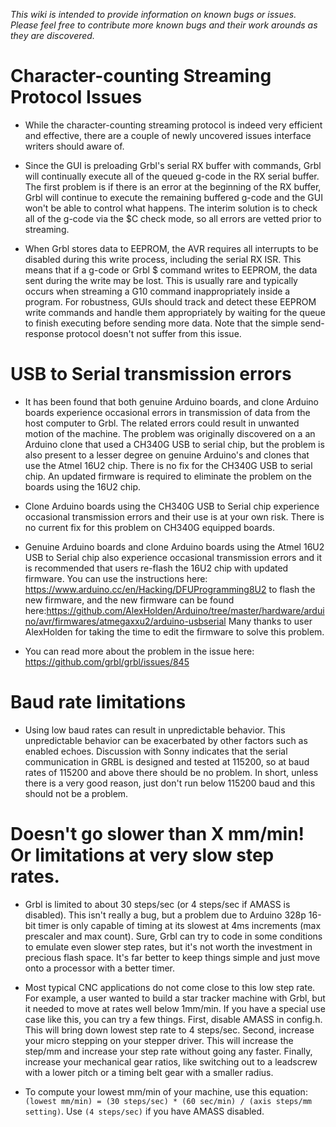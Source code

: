 _This wiki is intended to provide information on known bugs or issues. Please feel free to contribute more known bugs and their work arounds as they are discovered._

# Character-counting Streaming Protocol Issues
 
* While the character-counting streaming protocol is indeed very efficient and effective, there are a couple of newly uncovered issues interface writers should aware of.

 * Since the GUI is preloading Grbl's serial RX buffer with commands, Grbl will continually execute all of the queued g-code in the RX serial buffer. The first problem is if there is an error at the beginning of the RX buffer, Grbl will continue to execute the remaining buffered g-code and the GUI won't be able to control what happens. The interim solution is to check all of the g-code via the $C check mode, so all errors are vetted prior to streaming.

 * When Grbl stores data to EEPROM, the AVR requires all interrupts to be disabled during this write process, including the serial RX ISR. This means that if a g-code or Grbl $ command writes to EEPROM, the data sent during the write may be lost. This is usually rare and typically occurs when streaming a G10 command inappropriately inside a program. For robustness, GUIs should track and detect these EEPROM write commands and handle them appropriately by waiting for the queue to finish executing before sending more data. Note that the simple send-response protocol doesn't not suffer from this issue.

# USB to Serial transmission errors

* It has been found that both genuine Arduino boards, and clone Arduino boards experience occasional errors in transmission of data from the host computer to Grbl. The related errors could result in unwanted motion of the machine. The problem was originally discovered on a an Arduino clone that used a CH340G USB to serial chip, but the problem is also present to a lesser degree on genuine Arduino's and clones that use the Atmel 16U2 chip.  There is no fix for the CH340G USB to serial chip. An updated firmware is required to eliminate the problem on the boards using the 16U2 chip. 

* Clone Arduino boards using the CH340G USB to Serial chip experience occasional transmission errors and their use is at your own risk. There is no current fix for this problem on CH340G equipped boards.

* Genuine Arduino boards and clone Arduino boards using the Atmel 16U2 USB to Serial chip also experience occasional transmission errors and it is recommended that users re-flash the 16U2 chip with updated firmware. You can use the instructions here: https://www.arduino.cc/en/Hacking/DFUProgramming8U2 to flash the new firmware, and the new firmware can be found here:https://github.com/AlexHolden/Arduino/tree/master/hardware/arduino/avr/firmwares/atmegaxxu2/arduino-usbserial  Many thanks to user AlexHolden for taking the time to edit the firmware to solve this problem.

* You can read more about the problem in the issue here: https://github.com/grbl/grbl/issues/845

# Baud rate limitations

* Using low baud rates can result in unpredictable behavior. This unpredictable behavior can be exacerbated by other factors such as enabled echoes. Discussion with Sonny indicates that the serial communication in GRBL is designed and tested at 115200, so at baud rates of 115200 and above there should be no problem. In short, unless there is a very good reason, just don't run below 115200 baud and this should not be a problem. 

# Doesn't go slower than X mm/min! Or limitations at very slow step rates.

* Grbl is limited to about 30 steps/sec (or 4 steps/sec if AMASS is disabled). This isn't really a bug, but a problem due to Arduino 328p 16-bit timer is only capable of timing at its slowest at 4ms increments (max prescaler and max count). Sure, Grbl can try to code in some conditions to emulate even slower step rates, but it's not worth the investment in precious flash space. It's far better to keep things simple and just move onto a processor with a better timer.

* Most typical CNC applications do not come close to this low step rate. For example, a user wanted to build a star tracker machine with Grbl, but it needed to move at rates well below 1mm/min. If you have a special use case like this, you can try a few things. First, disable AMASS in config.h. This will bring down lowest step rate to 4 steps/sec. Second, increase your micro stepping on your stepper driver. This will increase the step/mm and increase your step rate without going any faster. Finally, increase your mechanical gear ratios, like switching out to a leadscrew with a lower pitch or a timing belt gear with a smaller radius. 

* To compute your lowest mm/min of your machine, use this equation: `(lowest mm/min) = (30 steps/sec) * (60 sec/min) / (axis steps/mm setting)`. Use `(4 steps/sec)` if you have AMASS disabled.